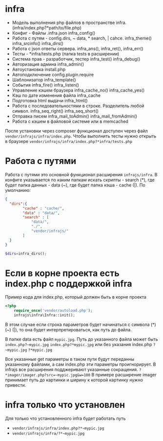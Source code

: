 # infra
* Модель выполнения php файлов в пространстве infra. (infra/index.php?*path/to/file.php)
* Конфиг - Файлы .infra.json infra_config()
* Работа с путям - config.dirs, ~ data, * search, | cahce. infra_theme() infra_srcinfo() infra_dirs()
* Работа с json ответы сервера. infra_ans(), infra_ret(), infra_err()
* Тесты - *infra/tests.php (папка tests в расширении)
* Система прав - разработчик, тестер infra_test() infra_debug() 
* Авторизация админа infra_admin()
* Автоустановка install.php
* Автоподключение config.plugin.require
* Шаблонизатор infra_template()
* События infra_fire() infra_listen()
* Управление кэшем браузера infra_cache_no() infra_cache_yes()
* Кэш по дате изменения файла infra_cache
* Подготовка html выдачи infra_html()
* Работа с последовательностями в строке. Разделитель любой символ. infra_seq_right() infra_seq_short()
* Отправка писем infra_mail_toAdmin() infra_mail_fromAdmin()
* Работа с кэшем в файловой системе или в memcached

После установки через composer функционал доступен через файл ```vendor/infrajs/infra/index.php```. 
Чтобы выполнить тесты нужно открыть в браузере ```vendor/infrajs/infra/index.php?*infra/tests.php```

# Работа с путями
Работа с путями это основной функционал расширения ```infrajs/infra```. В конфиге указывается по каким папкам искать скрипты - search (\*), где будет папка данных - data (~), где будет папка кэша - cache (|). По умолчанию:
```json
{
  "dirs":{
		"cache" : "cache/",
		"data" : "data/",
		"search" : [
			"data/",
			"./",
			"vendor/infrajs/"
		]
  }
}
``` 
```php
$dirs=infra_dirs();
```

# Если в корне проекта есть index.php с поддержкой infra
Пример кода для index.php, который должен быть в корне проекта
```php
<?php
	require_once('vendor/autoload.php');
	infrajs\infra\Infra::init();
```
В этом случае если строка параметров будет начинаться с символа (\*) (~) (|), то она будет интерпретироваться, как путь до файла. 

В папке data есть файл ```mypic.jpg```. Путь до указанного файла может быть  ```index.php?~mypic.jpg``` ```index.php?*mypic.jpg``` или без указания index.php ```?~mypic.jpg``` ```?*mypic.jpg``` 

Все указанные get параметры в таком пути будут переданны указанному файлами, а сам index.php эти параметры проигнорирует. В infrajs все расширения подджеривают указанные сокращения. ```?*imager/imager.php?src=~mypic.jpg&w=100```
В примере расширение imager принимает путь до картинки и ширину к которой картинку нужно привести.

# infra только что установлен
Для только что установленного infra будет работать путь
* ```vendor/infrajs/infra/index.php?*~mypic.jpg```
* ```vendor/infrajs/infra/?*~mypic.jpg```

